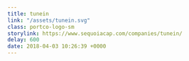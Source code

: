 ```yaml
---
title: tunein
link: "/assets/tunein.svg"
class: portco-logo-sm
storylink: https://www.sequoiacap.com/companies/tunein/
delay: 600
date: 2018-04-03 10:26:39 +0000
---
```


